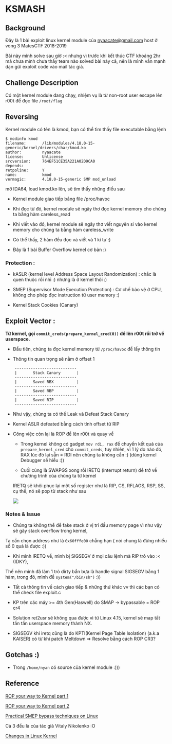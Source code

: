 # KSMASH

## Background
Đây là 1 bài exploit linux kernel module của nyaacate@gmail.com host ở vòng 3 MatesCTF 2018-2019

Bài này mình solve sau giờ :< nhưng vì trước khi kết thúc CTF khoảng 2hr mà chưa mình chưa thấy team nào solved bài này cả,
nên là mình vẫn mạnh dạn gửi exploit code vào mail tác giả.

## Challenge Description

Có một kernel module đang chạy, nhiệm vụ là từ non-root user escape lên r00t để đọc file `/root/flag`

## Reversing

Kernel module có tên là kmod, bạn có thể tìm thấy file executable bằng lệnh

```
$ modinfo kmod
filename:       /lib/modules/4.18.0-15-generic/kernel/drivers/char/kmod.ko
author:         nyaacate
license:        Unlicense
srcversion:     764EF51CE35A221A02D9CA0
depends:
retpoline:      Y
name:           kmod
vermagic:       4.18.0-15-generic SMP mod_unload
```

mở IDA64, load kmod.ko lên, sẽ tìm thấy những điều sau

- Kernel module giao tiếp bằng file /proc/havoc

- Khi đọc từ đó, kernel module sẽ ngây thơ đọc kernel memory cho chúng ta bằng hàm careless_read

- Khi viết vào đó, kernel module sẽ ngây thơ viết nguyên si vào kernel memory cho chúng ta bằng hàm careless_write

- Có thể thấy, 2 hàm đều đọc và viết và 1 kí tự :)

- Đây là 1 bài Buffer Overflow kernel cơ bản :)

### Protection : 

- kASLR (kernel level Address Space Layout Randomization) : chắc là quen thuộc rồi nhỉ :) nhưng là ở kernel thôi :)

- SMEP (Supervisor Mode Execution Protection) : Cơ chế bảo vệ ở CPU, không cho phép đọc instruction từ user memory :)

- Kernel Stack Cookies (Canary)

## Exploit Vector :
**Từ kernel, gọi `commit_creds(prepare_kernel_cred(0))` để lên r00t rồi trở về userspace.**

- Đầu tiên, chúng ta đọc kernel memory từ `/proc/havoc` để lấy thông tin

- Thông tin quan trọng sẽ nằm ở offset 1

```
	---------------------------
	|       Stack Canary       |
	---------------------------
	|       Saved RBX          |
	---------------------------
	|       Saved RBP          |
	---------------------------
	|       Saved RIP          |
	---------------------------
```
	
- Như vậy, chúng ta có thể Leak và Defeat Stack Canary

- Kernel ASLR defeated bằng cách tính offset từ RIP

- Công việc còn lại là ROP để lên r00t và quay về
	
	+ Trong kernel không có gadget `mov rdi, rax` để chuyển kết quả của `prepare_kernel_cred` cho `commit_creds`,
	tuy nhiên, vì 1 lý do nào đó, RAX lúc đó lại sẵn = RDI nên chúng ta không cần :) (dùng kernel Debugger sẽ hiểu :))
	
	+ Cuối cùng là SWAPGS xong rồi IRETQ (interrupt return) để trở về chương trình của chúng ta từ kernel
	
	IRETQ sẽ khôi phục lại một số register như là RIP, CS, RFLAGS, RSP, SS, cụ thể, nó sẽ pop từ stack như sau
	
	![][IRETQ]
	
### Notes & Issue
+ Chúng ta không thể để fake stack ở vị trí đầu memory page vì như vậy sẽ gây stack overflow trong kernel,
	
Ta cần chọn address như là `0x60fffe00` chẳng hạn ( nói chung là đừng nhiều số 0 quá là được :))
	
+ Khi mình IRETQ về, mình bị SIGSEGV ở mọi câu lệnh mà RIP trỏ vào :< (IDKY),
	
Thế nên mình đã làm 1 trò dirty bẩn bựa là handle signal SIGSEGV bằng 1 hàm, trong đó, mình để `system("/bin/sh")` :))
	
+ Tất cả thông tin về cách giao tiếp & những thứ khác vv thì các bạn có thể check file exploit.c
	
+ KP trên các máy >= 4th Gen(Haswell) do SMAP -> bypassable = ROP cr4
+ Solution ret2usr sẽ không qua được vì từ Linux 4.15, kernel sẽ map tất tần tần userspace memory thành NX.
+ SIGSEGV khi iretq cũng là do KPTI(Kernel Page Table Isolation) (a.k.a KAISER) có từ khi patch Meltdown
  => Resolve bằng cách ROP CR3?
	
## Gotchas :)
+ Trong `/home/nyan`  có source của kernel module :)))
	
## Reference

[ROP your way to Kernel part 1](https://www.trustwave.com/en-us/resources/blogs/spiderlabs-blog/linux-kernel-rop-ropping-your-way-to-part-1/)
	
[ROP your way to Kernel part 2](https://www.trustwave.com/en-us/resources/blogs/spiderlabs-blog/linux-kernel-rop-ropping-your-way-to-part-2/)
	
[Practical SMEP bypass techniques on Linux](https://cyseclabs.com/slides/smep_bypass.pdf)
	
Cả 3 đều là của tác giả Vitaly Nikolenko :O
		
[Changes in Linux Kernel](https://outflux.net/blog/archives/2018/02/05/security-things-in-linux-v4-15/)

 [IRETQ]: https://www.trustwave.com/images/slblog-03-02-2018-10-57-10/spiderlabs/9ee22ecb-e195-48bd-bf16-a77ca773dd3b.png?v=0.0.1


